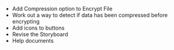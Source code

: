 * Add Compression option to Encrypt File
* Work out a way to detect if data has been compressed before encrypting
* Add icons to buttons
* Revise the Storyboard
* Help documents